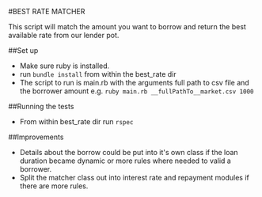 #BEST RATE MATCHER

This script will match the amount you want to borrow and return the best available rate from our lender pot.

##Set up
* Make sure ruby is installed. 
* run ```bundle install``` from within the best_rate dir
* The script to run is main.rb with the arguments full path to csv file and the borrower amount e.g. 
 ```ruby main.rb __fullPathTo__market.csv 1000```

##Running the tests
* From within best_rate dir run ```rspec```

##Improvements
* Details about the borrow could be put into it's own class if the loan duration became dynamic or more rules where needed to valid a borrower.
* Split the matcher class out into interest rate and repayment modules if there are more rules.